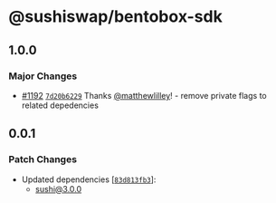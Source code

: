 # @sushiswap/bentobox-sdk

## 1.0.0

### Major Changes

- [#1192](https://github.com/sushiswap/sushiswap/pull/1192) [`7d20b6229`](https://github.com/sushiswap/sushiswap/commit/7d20b6229a6393a292a35ff8116df4180314241a) Thanks [@matthewlilley](https://github.com/matthewlilley)! - remove private flags to related depedencies

## 0.0.1

### Patch Changes

- Updated dependencies [[`83d813fb3`](https://github.com/sushiswap/sushiswap/commit/83d813fb338eb5488cbd47513fd525342fbcf81b)]:
  - sushi@3.0.0
